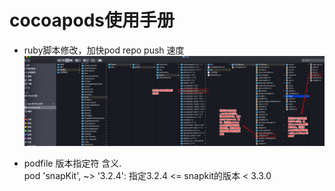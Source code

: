 # cocoapods使用手册
* ruby脚本修改，加快pod repo push 速度
  ![ruby.config](https://github.com/liliangde/Images/blob/main/cocoapod_ruby_config.png?raw=true)

* podfile 版本指定符 含义.  
  pod 'snapKit', ~> '3.2.4': 指定3.2.4 <= snapkit的版本 < 3.3.0
